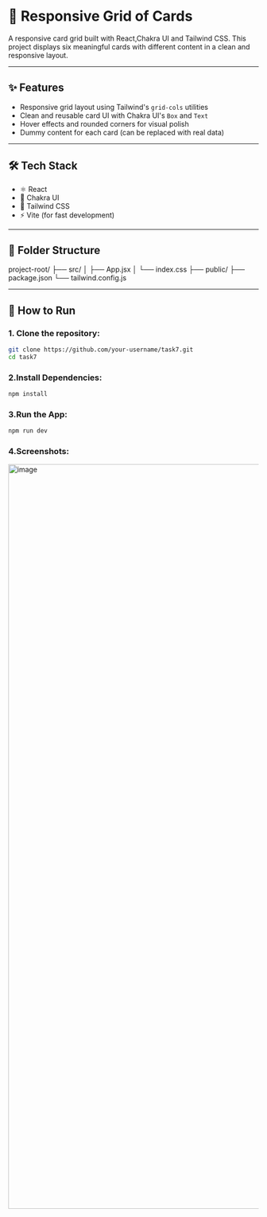 # 🧩 Responsive Grid of Cards

A responsive card grid built with React,Chakra UI and Tailwind CSS. This project displays six meaningful cards with different content in a clean and responsive layout.

---

## ✨ Features

- Responsive grid layout using Tailwind's `grid-cols` utilities
- Clean and reusable card UI with Chakra UI's `Box` and `Text`
- Hover effects and rounded corners for visual polish
- Dummy content for each card (can be replaced with real data)

---

## 🛠 Tech Stack

- ⚛️ React
- 🌈 Chakra UI
- 🎨 Tailwind CSS
- ⚡ Vite (for fast development)

---

## 📂 Folder Structure

project-root/
├── src/
│ ├── App.jsx
│ └── index.css
├── public/
├── package.json
└── tailwind.config.js


---

## 🚀 How to Run

### 1. Clone the repository:
   ```bash
   git clone https://github.com/your-username/task7.git
   cd task7
   ```
### 2.Install Dependencies:
```bash
npm install
```
### 3.Run the App:
```bash
npm run dev
```
### 4.Screenshots:


<img width="1496" alt="image" src="https://github.com/user-attachments/assets/54eb5c09-93c4-4bc0-b0c4-6644df0daa9f" />


   

